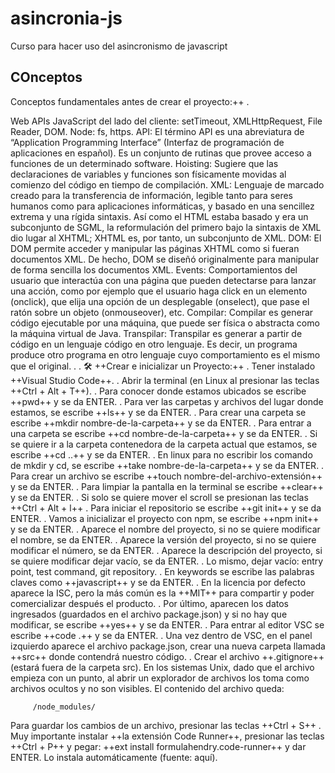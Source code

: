 # asincronia-js
Curso para hacer uso del asincronismo de javascript

## COnceptos

Conceptos fundamentales antes de crear el proyecto:++ .

Web APIs JavaScript del lado del cliente: setTimeout, XMLHttpRequest, File Reader, DOM. Node: fs, https.
API: El término API es una abreviatura de “Application Programming Interface” (Interfaz de programación de aplicaciones en español). Es un conjunto de rutinas que provee acceso a funciones de un determinado software.
Hoisting: Sugiere que las declaraciones de variables y funciones son físicamente movidas al comienzo del código en tiempo de compilación.
XML: Lenguaje de marcado creado para la transferencia de información, legible tanto para seres humanos como para aplicaciones informáticas, y basado en una sencillez extrema y una rígida sintaxis. Así como el HTML estaba basado y era un subconjunto de SGML, la reformulación del primero bajo la sintaxis de XML dio lugar al XHTML; XHTML es, por tanto, un subconjunto de XML.
DOM: El DOM permite acceder y manipular las páginas XHTML como si fueran documentos XML. De hecho, DOM se diseñó originalmente para manipular de forma sencilla los documentos XML.
Events: Comportamientos del usuario que interactúa con una página que pueden detectarse para lanzar una acción, como por ejemplo que el usuario haga click en un elemento (onclick), que elija una opción de un desplegable (onselect), que pase el ratón sobre un objeto (onmouseover), etc.
Compilar: Compilar es generar código ejecutable por una máquina, que puede ser física o abstracta como la máquina virtual de Java.
Transpilar: Transpilar es generar a partir de código en un lenguaje código en otro lenguaje. Es decir, un programa produce otro programa en otro lenguaje cuyo comportamiento es el mismo que el original. . . 🛠️ ++Crear e inicializar un Proyecto:++ .
Tener instalado ++Visual Studio Code++. .
Abrir la terminal (en Linux al presionar las teclas ++Ctrl + Alt + T++). .
Para conocer donde estamos ubicados se escribe ++pwd++ y se da ENTER. .
Para ver las carpetas y archivos del lugar donde estamos, se escribe ++ls++ y se da ENTER. .
Para crear una carpeta se escribe ++mkdir nombre-de-la-carpeta++ y se da ENTER. .
Para entrar a una carpeta se escribe ++cd nombre-de-la-carpeta++ y se da ENTER. .
Si se quiere ir a la carpeta contenedora de la carpeta actual que estamos, se escribe ++cd ..++ y se da ENTER. .
En linux para no escribir los comando de mkdir y cd, se escribe ++take nombre-de-la-carpeta++ y se da ENTER. .
Para crear un archivo se escribe ++touch nombre-del-archivo-extensión++ y se da ENTER. .
Para limpiar la pantalla en la terminal se escribe ++clear++ y se da ENTER. .
Si solo se quiere mover el scroll se presionan las teclas ++Ctrl + Alt + l++ .
Para iniciar el repositorio se escribe ++git init++ y se da ENTER. .
Vamos a inicializar el proyecto con npm, se escribe ++npm init++ y se da ENTER. .
Aparece el nombre del proyecto, si no se quiere modificar el nombre, se da ENTER. .
Aparece la versión del proyecto, si no se quiere modificar el número, se da ENTER. .
Aparece la descripción del proyecto, si se quiere modificar dejar vacío, se da ENTER. .
Lo mismo, dejar vacío: entry point, test command, git repository. .
En keywords se escribe las palabras claves como ++javascript++ y se da ENTER. .
En la licencia por defecto aparece la ISC, pero la más común es la ++MIT++ para compartir y poder comercializar después el producto. .
Por último, aparecen los datos ingresados (guardados en el archivo package.json) y si no hay que modificar, se escribe ++yes++ y se da ENTER. .
Para entrar al editor VSC se escribe ++code .++ y se da ENTER. .
Una vez dentro de VSC, en el panel izquierdo aparece el archivo package.json, crear una nueva carpeta llamada ++src++ donde contendrá nuestro código. .
Crear el archivo ++.gitignore++ (estará fuera de la carpeta src). En los sistemas Unix, dado que el archivo empieza con un punto, al abrir un explorador de archivos los toma como archivos ocultos y no son visibles. El contenido del archivo queda:
```
     /node_modules/

```
Para guardar los cambios de un archivo, presionar las teclas ++Ctrl + S++ .
Muy importante instalar ++la extensión Code Runner++, presionar las teclas ++Ctrl + P++ y pegar: ++ext install formulahendry.code-runner++ y dar ENTER. Lo instala automáticamente (fuente: aquí).